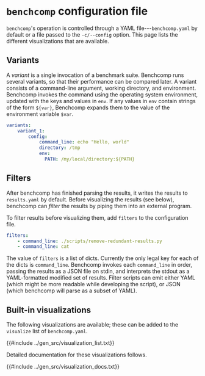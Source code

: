 # `benchcomp` configuration file

`benchcomp`'s operation is controlled through a YAML file---`benchcomp.yaml` by default or a file passed to the `-c/--config` option.
This page lists the different visualizations that are available.


## Variants

A *variant* is a single invocation of a benchmark suite. Benchcomp runs several
variants, so that their performance can be compared later. A variant consists of
a command-line argument, working directory, and environment. Benchcomp invokes
the command using the operating system environment, updated with the keys and
values in `env`. If any values in `env` contain strings of the form `${var}`,
Benchcomp expands them to the value of the environment variable `$var`.

```yaml
variants:
    variant_1:
        config:
            command_line: echo "Hello, world"
            directory: /tmp
            env:
              PATH: /my/local/directory:${PATH}
```


## Filters

After benchcomp has finished parsing the results, it writes the results to `results.yaml` by default.
Before visualizing the results (see below), benchcomp can *filter* the results by piping them into an external program.

To filter results before visualizing them, add `filters` to the configuration file.

```yaml
filters:
    - command_line: ./scripts/remove-redundant-results.py
    - command_line: cat
```

The value of `filters` is a list of dicts.
Currently the only legal key for each of the dicts is `command_line`.
Benchcomp invokes each `command_line` in order, passing the results as a JSON file on stdin, and interprets the stdout as a YAML-formatted modified set of results.
Filter scripts can emit either YAML (which might be more readable while developing the script), or JSON (which benchcomp will parse as a subset of YAML).


## Built-in visualizations

The following visualizations are available; these can be added to the `visualize` list of `benchcomp.yaml`.

{{#include ../gen_src/visualization_list.txt}}

Detailed documentation for these visualizations follows.

{{#include ../gen_src/visualization_docs.txt}}
